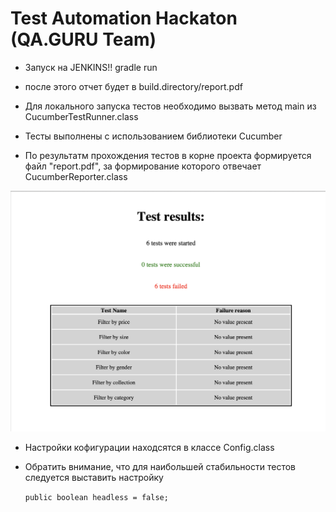 # Test Automation Haсkaton (QA.GURU Team)

* Запуск на JENKINS!! gradle run
* после этого отчет будет в build.directory/report.pdf

* Для локального запуска тестов необходимо вызвать метод main из CucumberTestRunner.class

* Тесты выполнены с использованием библиотеки Cucumber

* По результатм прохождения тестов в корне проекта формируется файл "report.pdf", за формирование которого отвечает
  CucumberReporter.class

![Report_example](src/main/resources/examples/report_example.png)

*  Настройки кофигурации находсятся в классе Config.class

* Обратить внимание, что для наибольшей стабильности тестов следуется выставить настройку 

    `public boolean headless = false;`

